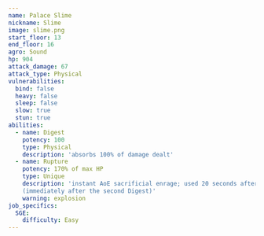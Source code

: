 ```yaml
---
name: Palace Slime
nickname: Slime
image: slime.png
start_floor: 13
end_floor: 16
agro: Sound
hp: 904
attack_damage: 67
attack_type: Physical
vulnerabilities:
  bind: false
  heavy: false
  sleep: false
  slow: true
  stun: true
abilities:
  - name: Digest
    potency: 100
    type: Physical
    description: 'absorbs 100% of damage dealt'
  - name: Rupture
    potency: 170% of max HP
    type: Unique
    description: 'instant AoE sacrificial enrage; used 20 seconds after pull
    (immediately after the second Digest)'
    warning: explosion
job_specifics:
  SGE:
    difficulty: Easy
---
```

